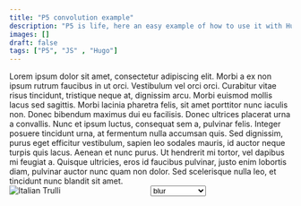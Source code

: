 ```yaml
---
title: "P5 convolution example"
description: "P5 is life, here an easy example of how to use it with Hugo"
images: []
draft: false
tags: ["P5", "JS" , "Hugo"]
---
```

<div>
Lorem ipsum dolor sit amet, consectetur adipiscing elit. Morbi a ex non ipsum rutrum faucibus in ut orci. Vestibulum vel orci orci. Curabitur vitae risus tincidunt, tristique neque at, dignissim arcu. Morbi euismod mollis lacus sed sagittis. Morbi lacinia pharetra felis, sit amet porttitor nunc iaculis non. Donec bibendum maximus dui eu facilisis. Donec ultrices placerat urna a convallis. Nunc et ipsum luctus, consequat sem a, pulvinar felis. Integer posuere tincidunt urna, at fermentum nulla accumsan quis. Sed dignissim, purus eget efficitur vestibulum, sapien leo sodales mauris, id auctor neque turpis quis lacus. Aenean et nunc purus. Ut hendrerit mi tortor, vel dapibus mi feugiat a. Quisque ultricies, eros id faucibus pulvinar, justo enim lobortis diam, pulvinar auctor nunc quam non dolor. Sed scelerisque nulla leo, et tincidunt nunc blandit sit amet.


<link rel="stylesheet" href="style.css">
<script src="https://cdnjs.cloudflare.com/ajax/libs/p5.js/1.1.9/p5.js" type="text/javascript"></script>

<div class="row">
    <div style="float: left; width: 50%;">
        <img src="/images/rover.png" alt="Italian Trulli">
    </div>
    <div style="float: left; width: 50%;" id="myCanvas">
        <script src="/js/convolution3.js" type="text/javascript">
        </script>     
    </div>
</div>
<div class="row">
    <select name="efeects" id="efects">
        <option value="blur">blur</option>
        <option value="bottom sobel">bottom sobel</option>
        <option value="emboss">emboss</option>
        <option value="identity">identity</option><option value="emboss">emboss</option>
        <option value="left sobel">left sobel</option>
        <option value="outline">outline</option>
        <option value="right sobel">right sobel</option>
        <option value="sharpen">sharpen</option>
        <option value="top sobel">top sobel</option>
    </select>
</div>
</div>